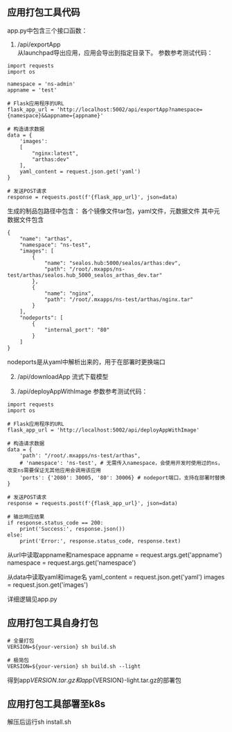 ## 应用打包工具代码


app.py中包含三个接口函数：  
1. /api/exportApp  
从launchpad导出应用，应用会导出到指定目录下。
参数参考测试代码：

```
import requests
import os

namespace = 'ns-admin'
appname = 'test'

# Flask应用程序的URL
flask_app_url = 'http://localhost:5002/api/exportApp?namespace={namespace}&&appname={appname}'

# 构造请求数据
data = {
    'images':
    [
        "nginx:latest",
        "arthas:dev"
    ],
    yaml_content = request.json.get('yaml')
}

# 发送POST请求
response = requests.post(f'{flask_app_url}', json=data)
```

生成的制品包路径中包含：
各个镜像文件tar包，yaml文件，元数据文件
其中元数据文件包含
```
{
    "name": "arthas", 
    "namespace": "ns-test", 
    "images": [
        {
            "name": "sealos.hub:5000/sealos/arthas:dev", 
            "path": "/root/.mxapps/ns-test/arthas/sealos.hub_5000_sealos_arthas_dev.tar"
        }, 
        {
            "name": "nginx", 
            "path": "/root/.mxapps/ns-test/arthas/nginx.tar"
        }
    ], 
    "nodeports": [
        {
            "internal_port": "80"
        }
    ]
}
```
nodeports是从yaml中解析出来的，用于在部署时更换端口

2. /api/downloadApp
流式下载模型

3. /api/deployAppWithImage
参数参考测试代码：

```
import requests
import os

# Flask应用程序的URL
flask_app_url = 'http://localhost:5002/api/deployAppWithImage'

# 构造请求数据
data = {
    'path': "/root/.mxapps/ns-test/arthas",
    # 'namespace': 'ns-test', # 无需传入namespace，会使用开发时使用过的ns，改变ns需要保证无其他应用会调用该应用
    'ports': {'2080': 30005, '80': 30006} # nodeport端口，支持在部署时替换
}

# 发送POST请求
response = requests.post(f'{flask_app_url}', json=data)

# 输出响应结果
if response.status_code == 200:
    print('Success:', response.json())
else:
    print('Error:', response.status_code, response.text)

```

从url中读取appname和namespace
appname = request.args.get('appname')
namespace = request.args.get('namespace')

从data中读取yaml和image名
yaml_content = request.json.get('yaml')
images = request.json.get('images')

详细逻辑见app.py

## 应用打包工具自身打包
```
# 全量打包
VERSION=${your-version} sh build.sh

# 极简包
VERSION=${your-version} sh build.sh --light
```
得到app${VERSION}.tar.gz和app${VERSION}-light.tar.gz的部署包

## 应用打包工具部署至k8s
解压后运行sh install.sh

